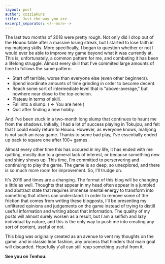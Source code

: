 ```yaml
---
layout: post
author: cozziekuns
title:  Just the way you are
excerpt_separator: <!--more-->
---
```


The last two months of 2018 were pretty rough. Not only did I drop out of the Houou table after a 
massive losing streak, but I started to lose faith in my mahjong skills. More specifically, I began 
to question whether or not I would ever be able to improve my game beyond what it was currently at. 
This is, unfortunately, a common pattern for me, and combating it has been a lifelong struggle. 
Almost every skill that I've commited large amounts of time to follows the same pattern:

* Start off terrible, worse than everyone else (even other beginners).
* Spend inordinate amounts of time grinding in order to become decent.
* Reach some sort of intermediate level that is "above-average," but nowhere near close to the top 
    echelon.
* Plateau in terms of skill.
* Fall into a slump. ( ← You are here )
* Quit after finding a new hobby.

And I've been stuck in a two-month long slump that continues to haunt me from the shadows. 
Initially, I had a lot of success playing in Tokujou, and felt that I could easily return to Houou. 
However, as everyone knows, mahjong is not such an easy game. Thanks to some bad play, I've 
essentially ended up back to square one after 100+ games. 

Almost every other time this has occured in my life, it has ended with me quitting, mostly due to a 
general lack of interest, or because something new and shiny shows up. This time, I'm committed to 
perservering and continuing to play the game. The game is so deep, so unexplored, and there is 
so much more room for improvement. So, I'll trudge on.

It's 2019 and times are a changing. The format of this blog will be changing a little as well.
Thoughts that appear in my head often appear in a jumbled and abstract state that requires immense 
mental energy to transform into something that others can understand. In order to remove some of 
the friction that comes from writing these blogposts, I'll be presenting my unfiltered opinions and 
judgements on the game instead of trying to distill useful information and writing about that 
information. The quality of my posts will almost surely worsen as a result, but I am a selfish and 
lazy individual by nature, and this is the only way to push me into creating any sort of content, 
useful or not.

This blog was originally created as an avenue to vent my thoughts on the game, and in classic lean 
fashion, any process that hinders that main goal will discarded. Hopefully y'all can still reap 
something useful from it.

**See you on Tenhou.**
